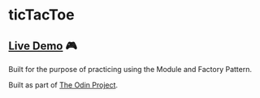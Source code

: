 # ticTacToe

## [Live Demo](https://bdahle.github.io/ticTacToe) :video_game:

Built for the purpose of practicing using the Module and Factory Pattern.

Built as part of [The Odin Project](https://www.theodinproject.com/).
